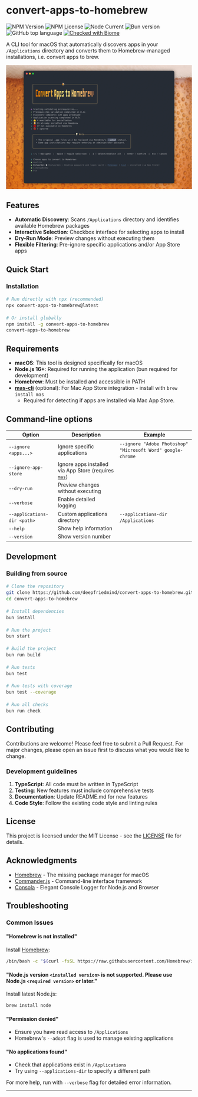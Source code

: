 # convert-apps-to-homebrew

![NPM Version](https://img.shields.io/npm/v/convert-apps-to-homebrew?label=)
![NPM License](https://img.shields.io/npm/l/convert-apps-to-homebrew)
![Node Current](https://img.shields.io/node/v/convert-apps-to-homebrew?label=Runs+in+Node)
![Bun version](https://img.shields.io/badge/dynamic/json?url=https%3A%2F%2Fraw.githubusercontent.com%2Fdeepfriedmind%2Fconvert-apps-to-homebrew%2Frefs%2Fheads%2Fmain%2Fpackage.json&query=devEngines.runtime.version&logo=bun&label=Developed+with+bun)
![GitHub top language](https://img.shields.io/github/languages/top/deepfriedmind/convert-apps-to-homebrew)
[![Checked with Biome](https://img.shields.io/badge/Checked_with-Biome-60a5fa?logo=biome)](https://biomejs.dev)

A CLI tool for macOS that automatically discovers apps in your `/Applications` directory and converts them to Homebrew-managed installations, i.e. convert apps to brew.

![Screenshot](screenshot@2x.webp)

## Features

- **Automatic Discovery**: Scans `/Applications` directory and identifies available Homebrew packages
- **Interactive Selection**: Checkbox interface for selecting apps to install
- **Dry-Run Mode**: Preview changes without executing them
- **Flexible Filtering**: Pre-ignore specific applications and/or App Store apps

## Quick Start

### Installation

```bash
# Run directly with npx (recommended)
npx convert-apps-to-homebrew@latest

# Or install globally
npm install -g convert-apps-to-homebrew
convert-apps-to-homebrew
```

## Requirements

- **macOS**: This tool is designed specifically for macOS
- **Node.js 16+**: Required for running the application (bun required for development)
- **Homebrew**: Must be installed and accessible in PATH
- **[mas-cli](https://github.com/mas-cli/mas)** (optional): For Mac App Store integration - install with `brew install mas`
  - Required for detecting if apps are installed via Mac App Store.

## Command-line options

| Option                      | Description                                                                            | Example                                                     |
| --------------------------- | -------------------------------------------------------------------------------------- | ----------------------------------------------------------- |
| `--ignore <apps...>`        | Ignore specific applications                                                           | `--ignore "Adobe Photoshop" "Microsoft Word" google-chrome` |
| `--ignore-app-store`        | Ignore apps installed via App Store (requires [`mas`](https://github.com/mas-cli/mas)) |                                                             |
| `--dry-run`                 | Preview changes without executing                                                      |                                                             |
| `--verbose`                 | Enable detailed logging                                                                |                                                             |
| `--applications-dir <path>` | Custom applications directory                                                          | `--applications-dir /Applications`                          |
| `--help`                    | Show help information                                                                  |                                                             |
| `--version`                 | Show version number                                                                    |                                                             |

## Development

### Building from source

```bash
# Clone the repository
git clone https://github.com/deepfriedmind/convert-apps-to-homebrew.git
cd convert-apps-to-homebrew

# Install dependencies
bun install

# Run the project
bun start

# Build the project
bun run build

# Run tests
bun test

# Run tests with coverage
bun test --coverage

# Run all checks
bun run check
```

## Contributing

Contributions are welcome! Please feel free to submit a Pull Request. For major changes, please open an issue first to discuss what you would like to change.

### Development guidelines

1. **TypeScript**: All code must be written in TypeScript
2. **Testing**: New features must include comprehensive tests
3. **Documentation**: Update README.md for new features
4. **Code Style**: Follow the existing code style and linting rules

## License

This project is licensed under the MIT License - see the [LICENSE](LICENSE) file for details.

## Acknowledgments

- [Homebrew](https://brew.sh/) - The missing package manager for macOS
- [Commander.js](https://github.com/tj/commander.js) - Command-line interface framework
- [Consola](https://github.com/unjs/consola) - Elegant Console Logger for Node.js and Browser

## Troubleshooting

### Common Issues

#### "Homebrew is not installed"

Install [Homebrew](https://brew.sh/):

```bash
/bin/bash -c "$(curl -fsSL https://raw.githubusercontent.com/Homebrew/install/HEAD/install.sh)"
```

#### "Node.js version `<installed version>` is not supported. Please use Node.js `<required version>` or later."

Install latest Node.js:

```bash
brew install node
```

#### "Permission denied"

- Ensure you have read access to `/Applications`
- Homebrew's `--adopt` flag is used to manage existing applications

#### "No applications found"

- Check that applications exist in `/Applications`
- Try using `--applications-dir` to specify a different path

For more help, run with `--verbose` flag for detailed error information.

---
